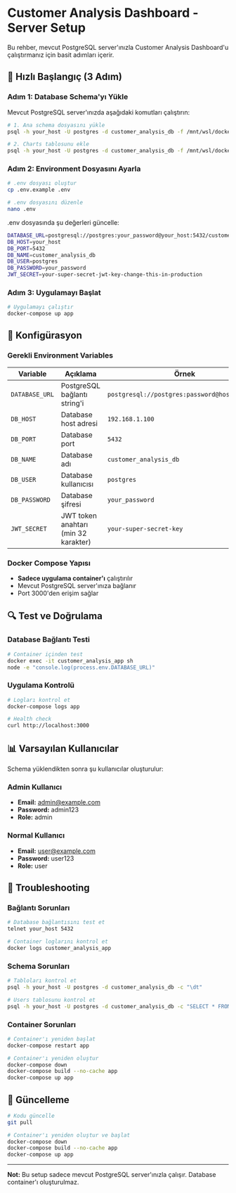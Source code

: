 # Customer Analysis Dashboard - Server Setup

Bu rehber, mevcut PostgreSQL server'ınızla Customer Analysis Dashboard'u çalıştırmanız için basit adımları içerir.

## 🎯 Hızlı Başlangıç (3 Adım)

### Adım 1: Database Schema'yı Yükle

Mevcut PostgreSQL server'ınızda aşağıdaki komutları çalıştırın:

```bash
# 1. Ana schema dosyasını yükle
psql -h your_host -U postgres -d customer_analysis_db -f /mnt/wsl/docker-desktop-bind-mounts/Ubuntu/c9da6f1bcccd7ea9441c388029b85e33eaa32110a36ca79f5dbf9d979ee7a3a8/02-exact-schema.sql

# 2. Charts tablosunu ekle
psql -h your_host -U postgres -d customer_analysis_db -f /mnt/wsl/docker-desktop-bind-mounts/Ubuntu/c9da6f1bcccd7ea9441c388029b85e33eaa32110a36ca79f5dbf9d979ee7a3a8/04-add-charts-table.sql
```

### Adım 2: Environment Dosyasını Ayarla

```bash
# .env dosyası oluştur
cp .env.example .env

# .env dosyasını düzenle
nano .env
```

.env dosyasında şu değerleri güncelle:
```bash
DATABASE_URL=postgresql://postgres:your_password@your_host:5432/customer_analysis_db
DB_HOST=your_host
DB_PORT=5432
DB_NAME=customer_analysis_db
DB_USER=postgres
DB_PASSWORD=your_password
JWT_SECRET=your-super-secret-jwt-key-change-this-in-production
```

### Adım 3: Uygulamayı Başlat

```bash
# Uygulamayı çalıştır
docker-compose up app
```

## 🔧 Konfigürasyon

### Gerekli Environment Variables

| Variable | Açıklama | Örnek |
|----------|----------|-------|
| `DATABASE_URL` | PostgreSQL bağlantı string'i | `postgresql://postgres:password@host:5432/db` |
| `DB_HOST` | Database host adresi | `192.168.1.100` |
| `DB_PORT` | Database port | `5432` |
| `DB_NAME` | Database adı | `customer_analysis_db` |
| `DB_USER` | Database kullanıcısı | `postgres` |
| `DB_PASSWORD` | Database şifresi | `your_password` |
| `JWT_SECRET` | JWT token anahtarı (min 32 karakter) | `your-super-secret-key` |

### Docker Compose Yapısı

- **Sadece uygulama container'ı** çalıştırılır
- Mevcut PostgreSQL server'ınıza bağlanır
- Port 3000'den erişim sağlar

## 🔍 Test ve Doğrulama

### Database Bağlantı Testi
```bash
# Container içinden test
docker exec -it customer_analysis_app sh
node -e "console.log(process.env.DATABASE_URL)"
```

### Uygulama Kontrolü
```bash
# Logları kontrol et
docker-compose logs app

# Health check
curl http://localhost:3000
```

## 📊 Varsayılan Kullanıcılar

Schema yüklendikten sonra şu kullanıcılar oluşturulur:

### Admin Kullanıcı
- **Email:** admin@example.com
- **Password:** admin123
- **Role:** admin

### Normal Kullanıcı
- **Email:** user@example.com
- **Password:** user123
- **Role:** user

## 🚨 Troubleshooting

### Bağlantı Sorunları
```bash
# Database bağlantısını test et
telnet your_host 5432

# Container loglarını kontrol et
docker logs customer_analysis_app
```

### Schema Sorunları
```bash
# Tabloları kontrol et
psql -h your_host -U postgres -d customer_analysis_db -c "\dt"

# Users tablosunu kontrol et
psql -h your_host -U postgres -d customer_analysis_db -c "SELECT * FROM users LIMIT 5;"
```

### Container Sorunları
```bash
# Container'ı yeniden başlat
docker-compose restart app

# Container'ı yeniden oluştur
docker-compose down
docker-compose build --no-cache app
docker-compose up app
```

## 🔄 Güncelleme

```bash
# Kodu güncelle
git pull

# Container'ı yeniden oluştur ve başlat
docker-compose down
docker-compose build --no-cache app
docker-compose up app
```

---

**Not:** Bu setup sadece mevcut PostgreSQL server'ınızla çalışır. Database container'ı oluşturulmaz.
